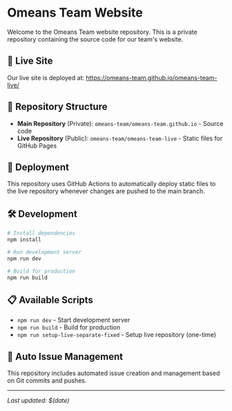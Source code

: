 # Omeans Team Website

Welcome to the Omeans Team website repository. This is a private repository containing the source code for our team's website.

## 🚀 Live Site

Our live site is deployed at: https://omeans-team.github.io/omeans-team-live/

## 📁 Repository Structure

- **Main Repository** (Private): `omeans-team/omeans-team.github.io` - Source code
- **Live Repository** (Public): `omeans-team/omeans-team-live` - Static files for GitHub Pages

## 🔄 Deployment

This repository uses GitHub Actions to automatically deploy static files to the live repository whenever changes are pushed to the main branch.

## 🛠️ Development

```bash
# Install dependencies
npm install

# Run development server
npm run dev

# Build for production
npm run build
```

## 📋 Available Scripts

- `npm run dev` - Start development server
- `npm run build` - Build for production
- `npm run setup-live-separate-fixed` - Setup live repository (one-time)

## 🔧 Auto Issue Management

This repository includes automated issue creation and management based on Git commits and pushes.

---

*Last updated: $(date)*
